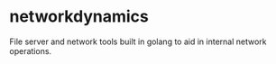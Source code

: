 # networkdynamics
File server and network tools built in golang to aid in internal network operations.
